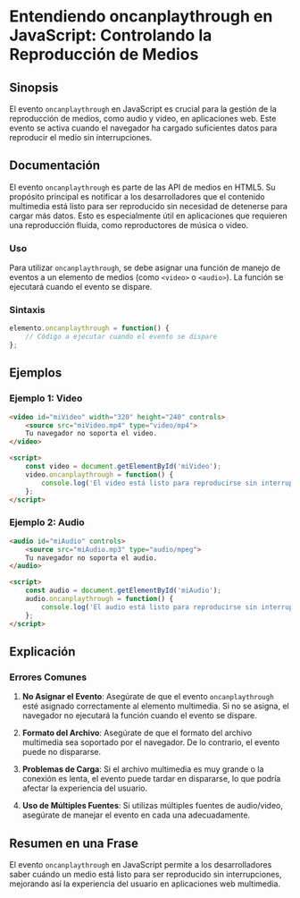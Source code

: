 <!--
Meta Description: # Entendiendo oncanplaythrough en JavaScript: Controlando la Reproducción de Medios ## Sinopsis El evento `oncanplaythrough` en JavaScript es crucial ...
Meta Keywords: evento, video, audio, oncanplaythrough, para
-->

# Entendiendo oncanplaythrough en JavaScript: Controlando la Reproducción de Medios

## Sinopsis
El evento `oncanplaythrough` en JavaScript es crucial para la gestión de la reproducción de medios, como audio y video, en aplicaciones web. Este evento se activa cuando el navegador ha cargado suficientes datos para reproducir el medio sin interrupciones.

## Documentación
El evento `oncanplaythrough` es parte de las API de medios en HTML5. Su propósito principal es notificar a los desarrolladores que el contenido multimedia está listo para ser reproducido sin necesidad de detenerse para cargar más datos. Esto es especialmente útil en aplicaciones que requieren una reproducción fluida, como reproductores de música o video.

### Uso
Para utilizar `oncanplaythrough`, se debe asignar una función de manejo de eventos a un elemento de medios (como `<video>` o `<audio>`). La función se ejecutará cuando el evento se dispare.

### Sintaxis
```javascript
elemento.oncanplaythrough = function() {
    // Código a ejecutar cuando el evento se dispare
};
```

## Ejemplos

### Ejemplo 1: Video
```html
<video id="miVideo" width="320" height="240" controls>
    <source src="miVideo.mp4" type="video/mp4">
    Tu navegador no soporta el video.
</video>

<script>
    const video = document.getElementById('miVideo');
    video.oncanplaythrough = function() {
        console.log('El video está listo para reproducirse sin interrupciones.');
    };
</script>
```

### Ejemplo 2: Audio
```html
<audio id="miAudio" controls>
    <source src="miAudio.mp3" type="audio/mpeg">
    Tu navegador no soporta el audio.
</audio>

<script>
    const audio = document.getElementById('miAudio');
    audio.oncanplaythrough = function() {
        console.log('El audio está listo para reproducirse sin interrupciones.');
    };
</script>
```

## Explicación
### Errores Comunes
1. **No Asignar el Evento**: Asegúrate de que el evento `oncanplaythrough` esté asignado correctamente al elemento multimedia. Si no se asigna, el navegador no ejecutará la función cuando el evento se dispare.
   
2. **Formato del Archivo**: Asegúrate de que el formato del archivo multimedia sea soportado por el navegador. De lo contrario, el evento puede no dispararse.

3. **Problemas de Carga**: Si el archivo multimedia es muy grande o la conexión es lenta, el evento puede tardar en dispararse, lo que podría afectar la experiencia del usuario.

4. **Uso de Múltiples Fuentes**: Si utilizas múltiples fuentes de audio/video, asegúrate de manejar el evento en cada una adecuadamente.

## Resumen en una Frase
El evento `oncanplaythrough` en JavaScript permite a los desarrolladores saber cuándo un medio está listo para ser reproducido sin interrupciones, mejorando así la experiencia del usuario en aplicaciones web multimedia.